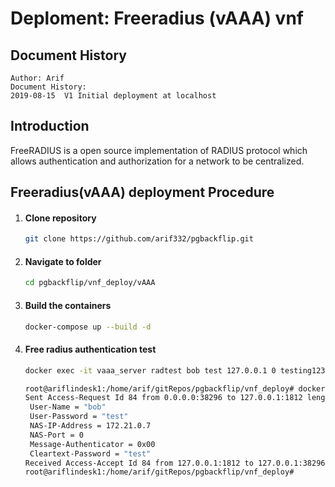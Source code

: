 # Deploment: Freeradius (vAAA) vnf


## Document History

```
Author: Arif
Document History:
2019-08-15	V1 Initial deployment at localhost
```



## Introduction

 FreeRADIUS is a open source implementation of RADIUS protocol which allows authentication and authorization for a network to be centralized. 



## Freeradius(vAAA) deployment Procedure

1. #### Clone repository 

   ```bash
   git clone https://github.com/arif332/pgbackflip.git
   ```

2. #### Navigate to folder

   ```bash
   cd pgbackflip/vnf_deploy/vAAA
   ```

3. #### Build the containers

   ```bash
   docker-compose up --build -d
   ```

4. #### Free radius authentication test

   ```bash
   docker exec -it vaaa_server radtest bob test 127.0.0.1 0 testing123
   
   root@ariflindesk1:/home/arif/gitRepos/pgbackflip/vnf_deploy# docker exec -it vaaa2 radtest bob test 127.0.0.1 0 testing123
   Sent Access-Request Id 84 from 0.0.0.0:38296 to 127.0.0.1:1812 length 73
   	User-Name = "bob"
   	User-Password = "test"
   	NAS-IP-Address = 172.21.0.7
   	NAS-Port = 0
   	Message-Authenticator = 0x00
   	Cleartext-Password = "test"
   Received Access-Accept Id 84 from 127.0.0.1:1812 to 127.0.0.1:38296 length 20
   root@ariflindesk1:/home/arif/gitRepos/pgbackflip/vnf_deploy#
   
   ```
